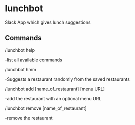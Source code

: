 # lunchbot
Slack App which gives lunch suggestions

## Commands
/lunchbot help

-list all available commands

/lunchbot hmm

-Suggests a restaurant randomly from the saved restaurants

/lunchbot add [name_of_restaurant] [menu URL]

-add the restaurant with an optional menu URL

/lunchbot remove [name_of_restaurant]

-remove the restaurant
